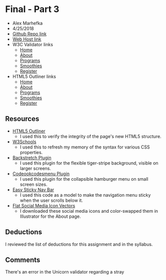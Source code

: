 # Final - Part 3
* Alex Marhefka
* 4/25/2018
* [Github Repo link](https://github.com/amarhefka/project_final3_marhefka_alex)
* [Web Host link](http://squidproquo.co/project_final3_marhefka_alex/)
* W3C Validator links
  * [Home](https://validator.w3.org/unicorn/check?ucn_uri=squidproquo.co%2Fproject_final3_marhefka_alex%2F&ucn_task=conformance#)
  * [About](https://validator.w3.org/unicorn/check?ucn_uri=squidproquo.co%2Fproject_final3_marhefka_alex%2Fabout.html&ucn_task=conformance#)
  * [Programs](https://validator.w3.org/unicorn/check?ucn_uri=squidproquo.co%2Fproject_final3_marhefka_alex%2Fprograms.html&ucn_task=conformance#)
  * [Smoothies](https://validator.w3.org/unicorn/check?ucn_uri=squidproquo.co%2Fproject_final3_marhefka_alex%2Fsmoothies.html&ucn_task=conformance#)
  * [Register](https://validator.w3.org/unicorn/check?ucn_uri=squidproquo.co%2Fproject_final3_marhefka_alex%2Fregister.html&ucn_task=conformance#)
* HTML5 Outliner links
  * [Home](https://gsnedders.html5.org/outliner/process.py?url=http%3A%2F%2Fsquidproquo.co%2Fproject_final3_marhefka_alex%2F)
  * [About](https://gsnedders.html5.org/outliner/process.py?url=http%3A%2F%2Fsquidproquo.co%2Fproject_final3_marhefka_alex%2Fabout.html%2F)
  * [Programs](https://gsnedders.html5.org/outliner/process.py?url=http%3A%2F%2Fsquidproquo.co%2Fproject_final3_marhefka_alex%2Fprograms.html%2F)
  * [Smoothies](https://gsnedders.html5.org/outliner/process.py?url=http%3A%2F%2Fsquidproquo.co%2Fproject_final3_marhefka_alex%2Fsmoothies.html%2F)
  * [Register](https://gsnedders.html5.org/outliner/process.py?url=http%3A%2F%2Fsquidproquo.co%2Fproject_final3_marhefka_alex%2Fregister.html%2F)

## Resources
* [HTML5 Outliner](https://gsnedders.html5.org/outliner/)
  * I used this to verify the integrity of the page's new HTML5 structure.
* [W3Schools](https://www.w3schools.com/)
  * I used this to refresh my memory of the syntax for various CSS properties.
* [Backstretch Plugin](http://www.jquery-backstretch.com/)
  * I used this plugin for the flexible tiger-stripe background, visible on larger screens.
* [Codeookcodesmenu Plugin](https://www.jqueryscript.net/menu/Mobile-Multi-Level-Menu-jQuery-cookcodesmenu.html)
  * I used this plugin for the collapsible hamburger menu on small screen sizes.
* [Easy Sticky Nav Bar](https://codepen.io/_codemics/pen/PwEbYJ)
  * I used this code as a model to make the navigation menu sticky when the user scrolls below it.
* [Flat Social Media Icon Vectors](https://www.vecteezy.com/vector-icons/57832-flat-social-media-icon-vectors)
  * I downloaded these social media icons and color-swapped them in Illustrator for the About page.

## Deductions
I reviewed the list of deductions for this assignment and in the syllabus.

## Comments
There's an error in the Unicorn validator regarding a stray <script> tag after </body>, but it's not actually present in my HTML file. The error seems to be related to my web host, as I don't receive it when I validate my index.html via file upload.
